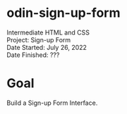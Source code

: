 # odin-sign-up-form
Intermediate HTML and CSS<br>
Project: Sign-up Form<br>
Date Started: July 26, 2022<br>
Date Finished: ???

# Goal

Build a Sign-up Form Interface.

